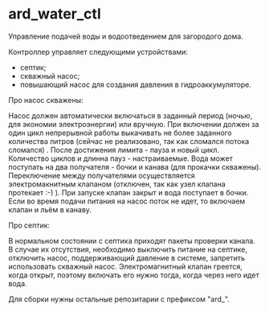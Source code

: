 # ard_water_ctl
Управление подачей воды и водоотведением для загородого дома.

Контроллер управляет следующими устройствами:
  * септик;
  * скважный насос;
  * повышающий насос для создания давления в гидроаккумуляторе.
 
Про насос скважены: 

Насос должен автоматически включаться в заданный период (ночью, для экономии электроэнергии) или вручную.
При включении должен за один цикл непрерывной работы выкачивать не более заданного количества литров (сейчас не реализовано, так как сломался потока сломался) . После достижения лимита - пауза и новый цикл.
Количество циклов и длинна пауз - настраиваемые.
Вода может поступать на два получателя - бочки и канава (для прокачки скважены). Переключение между получателями осуществляется электромакнитным клапаном (отключен, так как узел клапана протекает :-) ).
При запуске клапан закрыт и вода поступает в бочки. Если во время подачи питания на насос поток не идет, то включаем клапан и льём в канаву.

Про септик:

В нормальном состоянии с септика приходят пакеты проверки канала. В случае их отсутствия, необходимо выключить питание на септике, отключить насос, поддерживающий давление в системе,
запретить использовать скважный насос. 
Электромагнитный клапан греется, когда открыт, поэтому включать его нужно тогда, когда через него идет вода.

Для сборки нужны остальные репозитарии с префиксом "ard_".
